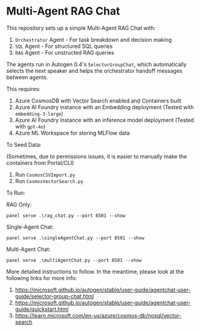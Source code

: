 # Multi-Agent RAG Chat

This repository sets up a simple Multi-Agent RAG Chat with:

1. `Orchestrator` Agent - For task breakdown and decision making
2. `SQL` Agent - For structured SQL queries
3. `RAG` Agent - For unstructed RAG queries

The agents run in Autogen 0.4's `SelectorGroupChat`, which automatically selects the next speaker and helps the orchestrator handoff messages between agents.

This requires:

1. Azure CosmosDB with Vector Search enabled and Containers built
2. Azure AI Foundry instance with an Embedding deployment (Tested with `embedding-3-large`)
3. Azure AI Foundry instance with an inference model deployment (Tested with `gpt-4o`)
4. Azure ML Workspace for storing MLFlow data

To Seed Data:

(Sometimes, due to permissions issues, it is easier to manually make the containers from Portal/CLI)

1. Run `CosmosCSVImport.py`
2. Run `CosmosVectorSearch.py`

To Run:

RAG Only:

`panel serve .\rag_chat.py --port 8501 --show`

Single-Agent Chat:

`panel serve .\singleAgentChat.py --port 8501 --show`

Multi-Agent Chat:

`panel serve .\multiAgentChat.py --port 8501 --show`

More detailed instructions to follow. In the meantime, please look at the following links for more info:
1. https://microsoft.github.io/autogen/stable/user-guide/agentchat-user-guide/selector-group-chat.html
2. https://microsoft.github.io/autogen/stable/user-guide/agentchat-user-guide/quickstart.html
3. https://learn.microsoft.com/en-us/azure/cosmos-db/nosql/vector-search
